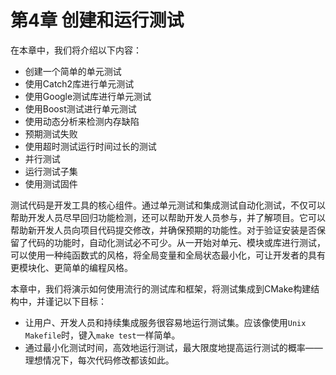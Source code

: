 # 第4章 创建和运行测试

在本章中，我们将介绍以下内容：

* 创建一个简单的单元测试
* 使用Catch2库进行单元测试
* 使用Google测试库进行单元测试
* 使用Boost测试进行单元测试
* 使用动态分析来检测内存缺陷
* 预期测试失败
* 使用超时测试运行时间过长的测试
* 并行测试
* 运行测试子集
* 使用测试固件

测试代码是开发工具的核心组件。通过单元测试和集成测试自动化测试，不仅可以帮助开发人员尽早回归功能检测，还可以帮助开发人员参与，并了解项目。它可以帮助新开发人员向项目代码提交修改，并确保预期的功能性。对于验证安装是否保留了代码的功能时，自动化测试必不可少。从一开始对单元、模块或库进行测试，可以使用一种纯函数式的风格，将全局变量和全局状态最小化，可让开发者的具有更模块化、更简单的编程风格。

本章中，我们将演示如何使用流行的测试库和框架，将测试集成到CMake构建结构中，并谨记以下目标：

* 让用户、开发人员和持续集成服务很容易地运行测试集。应该像使用`Unix Makefile`时，键入`make test`一样简单。
* 通过最小化测试时间，高效地运行测试，最大限度地提高运行测试的概率——理想情况下，每次代码修改都该如此。

